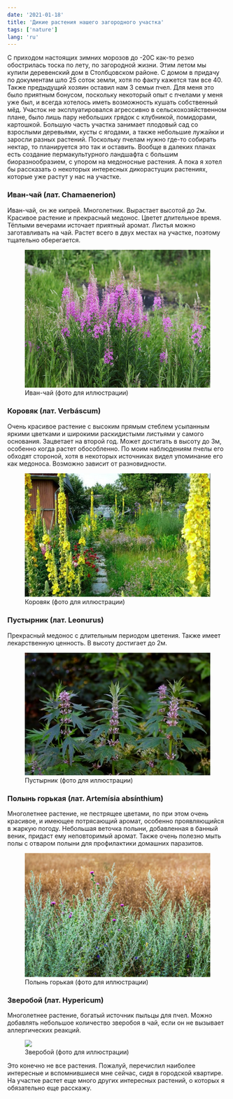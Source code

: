 ```yaml
---
date: '2021-01-18'
title: 'Дикие растения нашего загородного участка'
tags: ['nature']
lang: 'ru'
---
```


С приходом настоящих зимних морозов до -20С как-то резко обострилась тоска по лету, по загородной жизни. Этим летом мы купили деревенский дом в Столбцовском районе. С домом в придачу по документам шло 25 соток земли, хотя по факту кажется там все 40. Также предыдущий хозяин оставил нам 3 семьи пчел. Для меня это было приятным бонусом, поскольку некоторый опыт с пчелами у меня уже был, и всегда хотелось иметь возможность кушать собственный мёд. Участок не эксплуатировался агрессивно в сельскохозяйственном плане, было лишь пару небольших грядок с клубникой, помидорами, картошкой. Большую часть участка занимает плодовый сад со взрослыми деревьями, кусты с ягодами, а также небольшие лужайки и заросли разных растений. Поскольку пчелам нужно где-то собирать нектар, то планируется это так и оставить. Вообще в далеких планах есть создание пермакультурного ландшафта с большим биоразнообразием, с упором на медоносные растения. А пока я хотел бы рассказать о некоторых интересных дикорастущих растениях, которые уже растут у нас на участке.

### Иван-чай (лат. Chamaenerion)

Иван-чай, он же кипрей. Многолетник. Вырастает высотой до 2м. Красивое растение и прекрасный медонос. Цветет длительное время. Тёплыми вечерами источает приятный аромат. Листья можно заготавливать на чай. Растет всего в двух местах на участке, поэтому тщательно оберегается.

<figure>
  <img src="./images/ivan_chai.jpg">
  <figcaption>Иван-чай (фото для иллюстрации)</figcaption>
</figure>

### Коровяк (лат. Verbáscum)

Очень красивое растение с высоким прямым стеблем усыпанным яркими цветками и широкими раскидистыми листьями у самого основания. Зацветает на второй год. Может достигать в высоту до 3м, особенно когда растет обособленно. По моим наблюдениям пчелы его обходят стороной, хотя в некоторых источниках видел упоминание его как медоноса. Возможно зависит от разновидности.

<figure>
  <img src="./images/verbascum.jpg">
  <figcaption>Коровяк (фото для иллюстрации)</figcaption>
</figure>

### Пустырник (лат. Leonurus)

Прекрасный медонос с длительным периодом цветения. Также имеет лекарственную ценность. В высоту достигает до 2м.

<figure>
  <img src="./images/pystyrnik.jpg">
  <figcaption>Пустырник (фото для иллюстрации)</figcaption>
</figure>

### Полынь горькая (лат. Artemísia absínthium)

Многолетнее растение, не пестрящее цветами, по при этом очень красивое, и имеющее потрясающий аромат, особенно проявляющийся в жаркую погоду. Небольшая веточка полыни, добавленная в банный веник, придаст ему неповторимый аромат. Также очень полезно мыть полы с отваром полыни для профилактики домашних паразитов.

<figure>
  <img src="./images/polyn.jpg">
  <figcaption>Полынь горькая (фото для иллюстрации)</figcaption>
</figure>

### Зверобой (лат. Hypericum)

Многолетнее растение, богатый источник пыльцы для пчел. Можно добавлять небольшое количество зверобоя в чай, если он не вызывает аллергических реакций.

<figure>
  <img src="./images/zveroboi.jpg">
  <figcaption>Зверобой (фото для иллюстрации)</figcaption>
</figure>

Это конечно не все растения. Пожалуй, перечислил наиболее интересные и вспомнившиеся мне сейчас, сидя в городской квартире. На участке растет еще много других интересных растений, о которых я обязательно еще расскажу.
